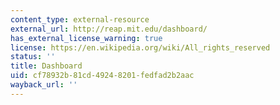 ```yaml
---
content_type: external-resource
external_url: http://reap.mit.edu/dashboard/
has_external_license_warning: true
license: https://en.wikipedia.org/wiki/All_rights_reserved
status: ''
title: Dashboard
uid: cf78932b-81cd-4924-8201-fedfad2b2aac
wayback_url: ''
---
```

